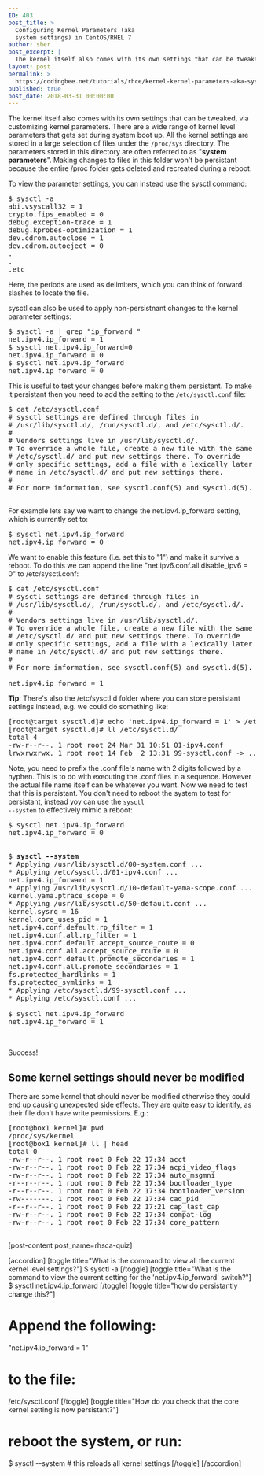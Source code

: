 ```yaml
---
ID: 403
post_title: >
  Configuring Kernel Parameters (aka
  system settings) in CentOS/RHEL 7
author: sher
post_excerpt: |
  The kernel itself also comes with its own settings that can be tweaked, via customizing kernel parameters. There are a wide range of kernel level parameters that gets set during system boot up.
layout: post
permalink: >
  https://codingbee.net/tutorials/rhce/kernel-kernel-parameters-aka-system-settings
published: true
post_date: 2018-03-31 00:00:00
---
```

The kernel itself also comes with its own settings that can be tweaked, via customizing kernel parameters. There are a wide range of kernel level parameters that gets set during system boot up. All the kernel settings are stored in a large selection of files under the <code>/proc/sys</code> directory. The parameters stored in this directory are often referred to as "<strong>system parameters</strong>". Making changes to files in this folder won't be persistant because the entire /proc folder gets deleted and recreated during a reboot.  

To view the parameter settings, you can instead use the sysctl command:

<pre>
$ sysctl -a 
abi.vsyscall32 = 1
crypto.fips_enabled = 0
debug.exception-trace = 1
debug.kprobes-optimization = 1
dev.cdrom.autoclose = 1
dev.cdrom.autoeject = 0
.
.
.etc
</pre>

Here, the periods are used as delimiters, which you can think of forward slashes to locate the file.  

sysctl can also be used to apply non-persistnant changes to the kernel parameter settings:

<pre>
$ sysctl -a | grep "ip_forward "
net.ipv4.ip_forward = 1
$ sysctl net.ipv4.ip_forward=0
net.ipv4.ip_forward = 0
$ sysctl net.ipv4.ip_forward
net.ipv4.ip_forward = 0
</pre>

This is useful to test your changes before making them persistant.  To make it persistant then you need to add the setting to the <code>/etc/sysctl.conf</code> file:

<pre>
$ cat /etc/sysctl.conf
# sysctl settings are defined through files in
# /usr/lib/sysctl.d/, /run/sysctl.d/, and /etc/sysctl.d/.
#
# Vendors settings live in /usr/lib/sysctl.d/.
# To override a whole file, create a new file with the same in
# /etc/sysctl.d/ and put new settings there. To override
# only specific settings, add a file with a lexically later
# name in /etc/sysctl.d/ and put new settings there.
#
# For more information, see sysctl.conf(5) and sysctl.d(5).

</pre>

For example lets say we want to change the net.ipv4.ip_forward setting, which is currently set to:


<pre>
$ sysctl net.ipv4.ip_forward
net.ipv4.ip_forward = 0
</pre>

We want to enable this feature (i.e. set this to "1") and make it survive a reboot. To do this we can append the line "net.ipv6.conf.all.disable_ipv6 = 0" to /etc/sysctl.conf:

<pre>
$ cat /etc/sysctl.conf
# sysctl settings are defined through files in
# /usr/lib/sysctl.d/, /run/sysctl.d/, and /etc/sysctl.d/.
#
# Vendors settings live in /usr/lib/sysctl.d/.
# To override a whole file, create a new file with the same in
# /etc/sysctl.d/ and put new settings there. To override
# only specific settings, add a file with a lexically later
# name in /etc/sysctl.d/ and put new settings there.
#
# For more information, see sysctl.conf(5) and sysctl.d(5).

net.ipv4.ip_forward = 1
</pre> 

<strong>Tip</strong>: There's also the /etc/sysctl.d folder where you can store persistant settings instead, e.g. we could do something like:

<pre>
[root@target sysctl.d]# echo 'net.ipv4.ip_forward = 1' > /etc/sysctl.d/01-ipv4.conf
[root@target sysctl.d]# ll /etc/sysctl.d/
total 4
-rw-r--r--. 1 root root 24 Mar 31 10:51 01-ipv4.conf
lrwxrwxrwx. 1 root root 14 Feb  2 13:31 99-sysctl.conf -> ../sysctl.conf
</pre>
 
Note, you need to prefix the .conf file's name with 2 digits followed by a hyphen. This is to do with executing the .conf files in a sequence. However the actual file name itself can be whatever you want. Now we need to test that this is persistant. You don't need to reboot the system to test for persistant, instead yoy can use the <code>sysctl --system</code> to effectively mimic a reboot:



<pre>
$ sysctl net.ipv4.ip_forward
net.ipv4.ip_forward = 0


$ <strong>sysctl --system</strong>
* Applying /usr/lib/sysctl.d/00-system.conf ...
* Applying /etc/sysctl.d/01-ipv4.conf ...
net.ipv4.ip_forward = 1
* Applying /usr/lib/sysctl.d/10-default-yama-scope.conf ...
kernel.yama.ptrace_scope = 0
* Applying /usr/lib/sysctl.d/50-default.conf ...
kernel.sysrq = 16
kernel.core_uses_pid = 1
net.ipv4.conf.default.rp_filter = 1
net.ipv4.conf.all.rp_filter = 1
net.ipv4.conf.default.accept_source_route = 0
net.ipv4.conf.all.accept_source_route = 0
net.ipv4.conf.default.promote_secondaries = 1
net.ipv4.conf.all.promote_secondaries = 1
fs.protected_hardlinks = 1
fs.protected_symlinks = 1
* Applying /etc/sysctl.d/99-sysctl.conf ...
* Applying /etc/sysctl.conf ...

$ sysctl net.ipv4.ip_forward
net.ipv4.ip_forward = 1


</pre>
 

Success! 


<h2>Some kernel settings should never be modified</h2>

There are some kernel that should never be modified otherwise they could end up causing unexpected side effects. They are quite easy to identify, as their file don't have write permissions. E.g.:


<pre>
[root@box1 kernel]# pwd
/proc/sys/kernel
[root@box1 kernel]# ll | head
total 0
-rw-r--r--. 1 root root 0 Feb 22 17:34 acct
-rw-r--r--. 1 root root 0 Feb 22 17:34 acpi_video_flags
-rw-r--r--. 1 root root 0 Feb 22 17:34 auto_msgmni
-r--r--r--. 1 root root 0 Feb 22 17:34 bootloader_type
-r--r--r--. 1 root root 0 Feb 22 17:34 bootloader_version       << This should not be edited. 
-rw-------. 1 root root 0 Feb 22 17:34 cad_pid
-r--r--r--. 1 root root 0 Feb 22 17:21 cap_last_cap
-rw-r--r--. 1 root root 0 Feb 22 17:34 compat-log
-rw-r--r--. 1 root root 0 Feb 22 17:34 core_pattern

</pre>


[post-content post_name=rhsca-quiz] 

[accordion]
[toggle title="What is the command to view all the current kernel level settings?"]
$ sysctl -a
[/toggle]
[toggle title="What is the command to view the current setting for the 'net.ipv4.ip_forward' switch?"]
$ sysctl net.ipv4.ip_forward
[/toggle]
[toggle title="how do persistantly change this?"]
# Append the following:
"net.ipv4.ip_forward = 1"
# to the file:
/etc/sysctl.conf
[/toggle]
[toggle title="How do you check that the core kernel setting is now persistant?"]
# reboot the system, or run:
$ sysctl --system      # this reloads all kernel settings
[/toggle]
[/accordion]